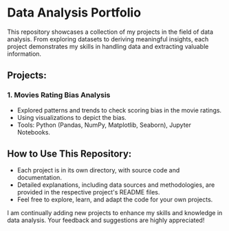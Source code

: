 # Data Analysis Portfolio

This repository showcases a collection of my projects in the field of data analysis. From exploring datasets to deriving meaningful insights, each project demonstrates my skills in handling data and extracting valuable information.

## Projects:
### 1. Movies Rating Bias Analysis
- Explored patterns and trends to check scoring bias in the movie ratings.
- Using visualizations to depict the bias.
- Tools: Python (Pandas, NumPy, Matplotlib, Seaborn), Jupyter Notebooks.



## How to Use This Repository:
- Each project is in its own directory, with source code and documentation.
- Detailed explanations, including data sources and methodologies, are provided in the respective project's README files.
- Feel free to explore, learn, and adapt the code for your own projects.

I am continually adding new projects to enhance my skills and knowledge in data analysis. Your feedback and suggestions are highly appreciated!
